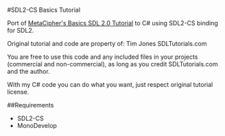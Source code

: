 #SDL2-CS Basics Tutorial

Port of [MetaCipher's Basics SDL 2.0 Tutorial](https://github.com/MetaCipher/sdl-2.0-basics) to C# using SDL2-CS binding for SDL2.

Original tutorial and code are property of:
Tim Jones
SDLTutorials.com

You are free to use this code and any included files in your projects (commercial and non-commercial), as long as you credit SDLTutorials.com and the author.

With my C# code you can do what you want, just respect original tutorial license.

##Requirements
- SDL2-CS
- MonoDevelop